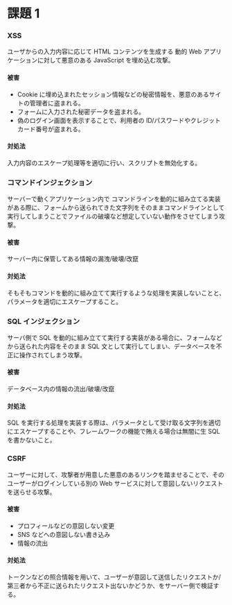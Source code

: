 # 課題 1

### XSS

ユーザからの入力内容に応じて HTML コンテンツを生成する 動的 Web アプリケーションに対して悪意のある JavaScript を埋め込む攻撃。

#### 被害

- Cookie に埋め込まれたセッション情報などの秘密情報を、悪意のあるサイトの管理者に盗まれる。
- フォームに入力された秘密データを盗まれる。
- 偽のログイン画面を表示することで、利用者の ID/パスワードやクレジットカード番号が盗まれる。

#### 対処法

入力内容のエスケープ処理等を適切に行い、スクリプトを無効化する。

### コマンドインジェクション

サーバーで動くアプリケーション内で コマンドラインを動的に組み立てる実装がある際に、フォームから送られてきた文字列をそのままコマンドラインとして実行してしまうことでファイルの破壊など想定していない動作をさせてしまう攻撃。

#### 被害

サーバー内に保管してある情報の漏洩/破壊/改竄

#### 対処法

そもそもコマンドを動的に組み立てて実行するような処理を実装しないことと、パラメータを適切にエスケープすること。

### SQL インジェクション

サーバ側で SQL を動的に組み立てて実行する実装がある場合に、フォームなどから送られた内容をそのまま SQL 文として実行してしまい、データベースを不正に操作されてしまう攻撃。

#### 被害

データベース内の情報の流出/破壊/改竄

#### 対処法

SQL を実行する処理を実装する際は、パラメータとして受け取る文字列を適切にエスケープすることや、フレームワークの機能で賄える場合は無闇に生 SQL を書かないこと。

### CSRF

ユーザーに対して、攻撃者が用意した悪意のあるリンクを踏ませることで、そのユーザーがログインしている別の Web サービスに対して意図しないリクエストを送らせる攻撃。

#### 被害

- プロフィールなどの意図しない変更
- SNS などへの意図しない書き込み
- 情報の流出

#### 対処法

トークンなどの照合情報を用いて、ユーザーが意図して送信したリクエストか/第三者から不正に送られたリクエスト出ないかどうか、をサーバー側で検証する。
